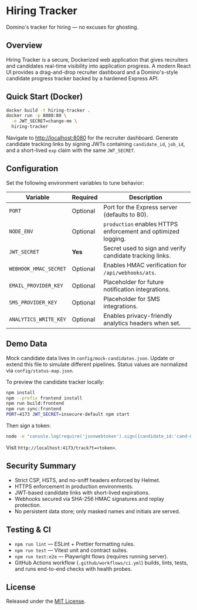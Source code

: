 # Hiring Tracker

Domino's tracker for hiring — no excuses for ghosting.

## Overview

Hiring Tracker is a secure, Dockerized web application that gives recruiters and candidates real-time visibility into application progress. A modern React UI provides a drag-and-drop recruiter dashboard and a Domino's-style candidate progress tracker backed by a hardened Express API.

## Quick Start (Docker)

```bash
docker build -t hiring-tracker .
docker run -p 8080:80 \
  -e JWT_SECRET=change-me \
  hiring-tracker
```

Navigate to <http://localhost:8080> for the recruiter dashboard. Generate candidate tracking links by signing JWTs containing `candidate_id`, `job_id`, and a short-lived `exp` claim with the same `JWT_SECRET`.

## Configuration

Set the following environment variables to tune behavior:

| Variable | Required | Description |
| --- | --- | --- |
| `PORT` | Optional | Port for the Express server (defaults to 80). |
| `NODE_ENV` | Optional | `production` enables HTTPS enforcement and optimized logging. |
| `JWT_SECRET` | **Yes** | Secret used to sign and verify candidate tracking links. |
| `WEBHOOK_HMAC_SECRET` | Optional | Enables HMAC verification for `/api/webhooks/ats`. |
| `EMAIL_PROVIDER_KEY` | Optional | Placeholder for future notification integrations. |
| `SMS_PROVIDER_KEY` | Optional | Placeholder for SMS integrations. |
| `ANALYTICS_WRITE_KEY` | Optional | Enables privacy-friendly analytics headers when set. |

## Demo Data

Mock candidate data lives in `config/mock-candidates.json`. Update or extend this file to simulate different pipelines. Status values are normalized via `config/status-map.json`.

To preview the candidate tracker locally:

```bash
npm install
npm --prefix frontend install
npm run build:frontend
npm run sync:frontend
PORT=4173 JWT_SECRET=insecure-default npm start
```

Then sign a token:

```bash
node -e "console.log(require('jsonwebtoken').sign({candidate_id:'cand-001', job_id:'job-123', exp: Math.floor(Date.now()/1000)+600}, 'insecure-default'))"
```

Visit `http://localhost:4173/track?t=<token>`.

## Security Summary

- Strict CSP, HSTS, and no-sniff headers enforced by Helmet.
- HTTPS enforcement in production environments.
- JWT-based candidate links with short-lived expirations.
- Webhooks secured via SHA-256 HMAC signatures and replay protection.
- No persistent data store; only masked names and initials are served.

## Testing & CI

- `npm run lint` — ESLint + Prettier formatting rules.
- `npm run test` — Vitest unit and contract suites.
- `npm run test:e2e` — Playwright flows (requires running server).
- GitHub Actions workflow (`.github/workflows/ci.yml`) builds, lints, tests, and runs end-to-end checks with health probes.

## License

Released under the [MIT License](LICENSE).
